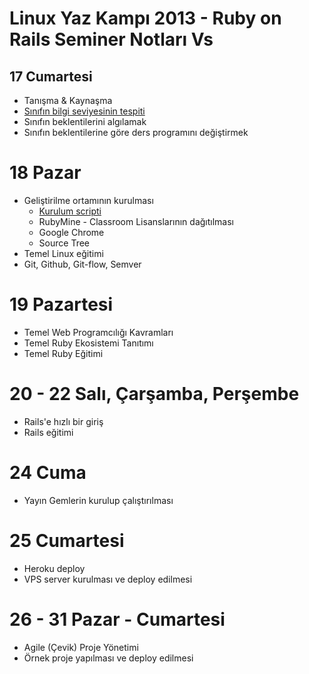 # Linux Yaz Kampı 2013 - Ruby on Rails Seminer Notları Vs

## 17 Cumartesi 

* Tanışma & Kaynaşma
* [Sınıfın bilgi seviyesinin tespiti](https://docs.google.com/a/lab2023.com/forms/d/1KQRI0V2W7t2rPYGnjxGFL_42ZjbgrsIIh0mylwWlNTI/viewform)
* Sınıfın beklentilerini algılamak
* Sınıfın beklentilerine göre ders programını değiştirmek

# 18 Pazar

* Geliştirilme ortamının kurulması
  - [Kurulum scripti](https://github.com/kebab-project/laptop)
  - RubyMine - Classroom Lisanslarının dağıtılması
  - Google Chrome
  - Source Tree
* Temel Linux eğitimi
* Git, Github, Git-flow, Semver

# 19 Pazartesi

* Temel Web Programcılığı Kavramları
* Temel Ruby Ekosistemi Tanıtımı
* Temel Ruby Eğitimi

# 20 - 22 Salı, Çarşamba, Perşembe

* Rails'e hızlı bir giriş
* Rails eğitimi

# 24 Cuma

* Yayın Gemlerin kurulup çalıştırılması

# 25 Cumartesi

* Heroku deploy
* VPS server kurulması ve deploy edilmesi

# 26 - 31 Pazar - Cumartesi

* Agile (Çevik) Proje Yönetimi
* Örnek proje yapılması ve deploy edilmesi

